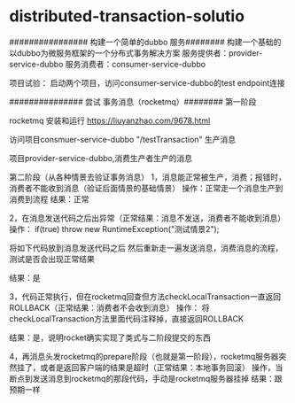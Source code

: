 # distributed-transaction-solutio

################ 构建一个简单的dubbo 服务########
构建一个基础的以dubbo为微服务框架的一个分布式事务解决方案
服务提供者：provider-service-dubbo    服务消费者：consumer-service-dubbo

项目试验：
 启动两个项目，访问consumer-service-dubbo的test endpoint连接

############### 尝试 事务消息（rocketmq）########
第一阶段

 rocketmq 安装和运行
 https://liuyanzhao.com/9678.html
 
 访问项目consmuer-service-dubbo "/testTransaction" 生产消息

  项目provider-service-dubbo,消费生产者生产的消息
  
第二阶段（从各种情景去验证事务消息）
 1，消息能正常被生产，消费；报错时，消费者不能收到消息（验证后面情景的基础情景）
 操作：正常走一个消息生产到消费到流程
 结果：正常
 
 2，在消息发送代码之后出异常（正常结果：消息不发送，消费者不能收到消息）
 操作：
  if(true)
    throw new RuntimeException("测试情景2");
    
  将如下代码放到消息发送代码之后
  然后重新走一遍发送消息，消费消息的流程，测试是否会出现正常结果
  
  结果：是
  
 3，代码正常执行，但在rocketmq回查但方法checkLocalTransaction一直返回ROLLBACK（正常结果：消费者不会收到消息）
 操作：
 将checkLocalTransaction方法里面代码注释掉，直接返回ROLLBACK
 
 结果：是，说明rocket确实实现了类式与二阶段提交的东西
 
 4，再消息头发rocketmq的prepare阶段（也就是第一阶段），rocketmq服务器突然挂了，或者是返回客户端的结果是超时（正常结果：本地事务回滚）
 操作，当断点到发送消息到rocketmq的那段代码，手动是rocketmq服务器挂掉
 结果：跟预期一样
 
             
             




